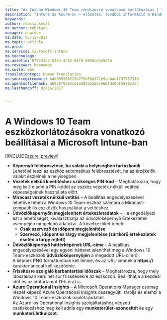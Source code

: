 ```yaml
---
title: "Az Intune Windows 10 Team rendszerre vonatkozó korlátozásai | Intune az Azure-on – előzetes | Microsoft Docs"
description: "Intune az Azure-on – előzetes: További információ a Windows 10 Team-eszközökre vonatkozó korlátozásokról."
keywords: 
author: robstackmsft
ms.author: robstack
manager: angrobe
ms.date: 02/15/2017
ms.topic: article
ms.prod: 
ms.service: microsoft-intune
ms.technology: 
ms.assetid: 677c41a2-5344-4c52-85f0-809dce3a5d5b
ms.reviewer: heenamac
ms.suite: ems
translationtype: Human Translation
ms.sourcegitcommit: b4d095506215b775d56d172e9aabae1737757310
ms.openlocfilehash: ab9c879763ce1ed02a52a57e66fdc06fa970c2a4
ms.lasthandoff: 02/16/2017


---
```


# <a name="windows-10-team-device-restriction-settings-in-microsoft-intune"></a>A Windows 10 Team eszközkorlátozásokra vonatkozó beállításai a Microsoft Intune-ban

[!INCLUDE[azure_preview](../includes/azure_preview.md)]

- **Képernyő felébresztése, ha valaki a helyiségben tartózkodik** – Lehetővé teszi az eszköz automatikus felébresztését, ha az érzékelők valakit észlelnek a helyiségben.
- **Vezeték nélküli kivetítéshez szükséges PIN-kód** – Meghatározza, hogy meg kell-e adni a PIN-kódot az eszköz vezeték nélküli vetítési képességeinek használata előtt.
- **Miracast vezeték nélküli vetítés** – A beállítás engedélyezésével lehetővé teheti a Windows 10 Team-eszköz számára a Miracast-kompatibilis eszközök használatát a vetítéshez.
- **Üdvözlőképernyőn megjelenített értekezletadatok** – Ha engedélyezi ezt a lehetőséget, kiválaszthatja az üdvözlőképernyő Értekezletek csempéjén megjelenő adatokat. A következőket teheti:
    - **Csak szervező és időpont megjelenítése**
    - **Szervező, időpont és tárgy megjelenítése (zártkörű értekezletek esetén a tárgy rejtett)**
- **Üdvözlőképernyő háttérképének URL-címe** – A beállítás engedélyezésével egy egyéni hátteret jeleníthet meg a Windows 10 Team-eszközök **üdvözlőképernyőjén** a megadott URL-címről.<br>A képnek PNG formátumban kell lennie, és az URL-címnek a **https://** karakterlánccal kell kezdődnie.
- **Frissítésre szolgáló karbantartási időszak** – Meghatározza, hogy mely időszakban kerülhet sor frissítésekre az eszközön. Beállíthatja a kezdési időt és az időtartamot (1-5 óra) is.
- **Azure Operational Insights** – A Microsoft Operations Manager csomag részét képező Azure Operational Insights összegyűjti, tárolja és elemzi a Windows 10 Team-eszközök naplófájladatait.<br>Az Azure-os Operational Insights szolgáltatáshoz végzett csatlakozáshoz meg kell adnia egy **munkaterület-azonosítót** és egy **munkaterületkulcsot**.

